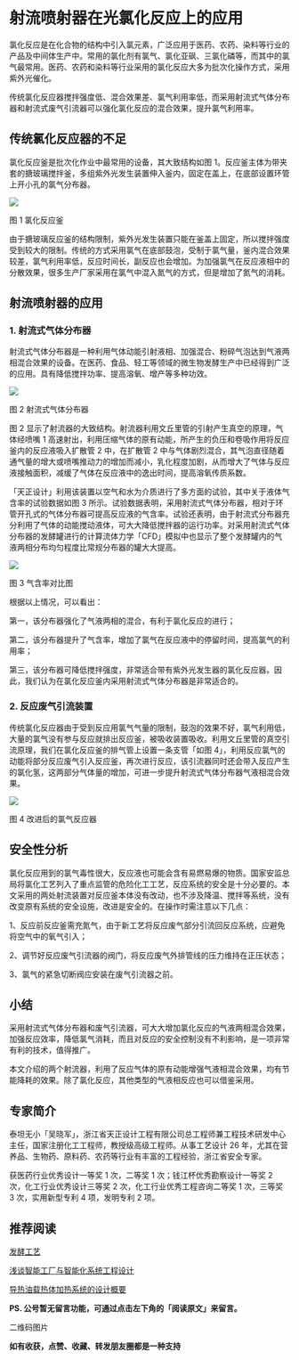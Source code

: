 # 射流喷射器在光氯化反应上的应用

氯化反应是在化合物的结构中引入氯元素，广泛应用于医药、农药、染料等行业的产品及中间体生产中。常用的氯化剂有氯气、氯化亚砜、三氯化磷等，而其中的氯气最常用。医药、农药和染料等行业采用的氯化反应大多为批次化操作方式，采用紫外光催化。

传统氯化反应器搅拌强度低、混合效果差、氯气利用率低，而采用射流式气体分布器和射流式废气引流器可以强化氯化反应的混合效果，提升氯气利用率。

## 传统氯化反应器的不足
氯化反应釜是批次化作业中最常用的设备，其大致结构如图 1。反应釜主体为带夹套的搪玻璃搅拌釜，多组紫外光发生装置伸入釜内，固定在盖上，在底部设置环管上开小孔的氯气分布器。

![](https://raw.githubusercontent.com/dalong0514/selfstudy/master/图片链接/化工设计/2018004.jpg)

图 1 氯化反应釜

由于搪玻璃反应釜的结构限制，紫外光发生装置只能在釜盖上固定，所以搅拌强度受到较大的限制。传统的方式采用氯气在底部鼓泡，受制于氯气量，釜内混合效果较差，氯气利用率低，反应时间长，副反应也会增加。为加强氯气在反应液相中的分散效果，很多生产厂家采用在氯气中混入氮气的方式，但是增加了氮气的消耗。

## 射流喷射器的应用

### 1. 射流式气体分布器
射流式气体分布器是一种利用气体动能引射液相、加强混合、粉碎气泡达到气液两相混合效果的设备。在医药、食品、轻工等领域的微生物发酵生产中已经得到广泛的应用。具有降低搅拌功率、提高溶氧、增产等多种功效。

![](https://raw.githubusercontent.com/dalong0514/selfstudy/master/图片链接/化工设计/2018005.jpg)

图 2 射流式气体分布器

图 2 显示了射流器的大致结构。射流器利用文丘里管的引射产生真空的原理，气体经喷嘴 1 高速射出，利用压缩气体的原有动能，所产生的负压和卷吸作用将反应釜内的反应液吸入扩散管 2 中，在扩散管 2 中与气体剧烈混合，其气泡直径随着通气量的增大或喷嘴推动力的增加而减小，乳化程度加剧，从而增大了气体与反应液接触面积，减缓了气体在反应液中的逸出时间，提高溶氧传质系数。

「天正设计」利用该装置以空气和水为介质进行了多方面的试验，其中关于液体气含率的试验数据如图 3 所示。试验数据表明，采用射流式气体分布器，相对于环管开孔式的气体分布器可提高反应液的气含率。试验还表明，由于射流式分布器充分利用了气体的动能搅动液体，可大大降低搅拌器的运行功率。对采用射流式气体分布器的发酵罐进行的计算流体力学「CFD」模拟中也显示了整个发酵罐内的气液两相分布均匀程度比常规分布器的罐大大提高。

![](https://raw.githubusercontent.com/dalong0514/selfstudy/master/图片链接/化工设计/2018006.jpg)

图 3 气含率对比图

根据以上情况，可以看出：

第一，该分布器强化了气液两相的混合，有利于氯化反应的进行；

第二，该分布器提升了气含率，增加了氯气在反应液中的停留时间，提高氯气的利用率；

第三，该分布器可降低搅拌强度，非常适合带有紫外光发生器的氯化反应器。因此，我们认为在氯化反应釜内采用射流式气体分布器是非常适合的。

### 2. 反应废气引流装置
传统氯化反应器由于受到反应用氯气气量的限制，鼓泡的效果不好，氯气利用低，大量的氯气没有参与反应就排出反应釜，被吸收装置吸收。利用文丘里管的真空引流原理，我们在氯化反应釜的排气管上设置一条支管「如图 4」，利用反应氯气的动能将部分反应废气引入反应釜，再次进行反应，该引流器同时还会带入反应产生的氯化氢，这两部分气体量的增加，可进一步提升射流式气体分布器气液相混合效果。

![](https://raw.githubusercontent.com/dalong0514/selfstudy/master/图片链接/化工设计/2018007.jpg)

图 4 改进后的氯气反应器

## 安全性分析
氯化反应用到的氯气毒性很大，反应液也可能会含有易燃易爆的物质。国家安监总局将氯化工艺列入了重点监管的危险化工工艺，反应系统的安全是十分必要的。本文采用的两处射流装置对反应釜本体没有改动，也不涉及降温、搅拌等系统，没有改变原有系统的安全设施，改进是安全的。在操作时需注意以下几点：

1、反应前反应釜需充氮气，由于新工艺将反应废气部分引流回反应系统，应避免将空气中的氧气引入；

2、调节好反应废气引流器的阀门，将反应废气外排管线的压力维持在正压状态；

3、氯气的紧急切断阀应安装在废气引流器之前。

## 小结
采用射流式气体分布器和废气引流器，可大大增加氯化反应的气液两相混合效果，加强反应效率，降低氯气消耗，而且对反应的安全控制没有不利影响，是一项非常有利的技术，值得推广。

本文介绍的两个射流器，利用了反应气体的原有动能增强气液相混合效果，均有节能降耗的效果。除了氯化反应，其他类型的气液相反应也可以借鉴采用。

##  专家简介
泰坦无小「吴晓军」，浙江省天正设计工程有限公司总工程师兼工程技术研发中心主任，国家注册化工工程师，教授级高级工程师。从事工艺设计 26 年，尤其在营养品、生物药、原料药、农药等行业有丰富的工程经验，浙江省安全专家。

获医药行业优秀设计一等奖 1 次，二等奖 1 次；钱江杯优秀勘察设计一等奖 2 次，化工行业优秀设计三等奖 2 次，化工行业优秀工程咨询二等奖 1 次，三等奖 3 次，实用新型专利 4 项，发明专利 2 项。

## 推荐阅读

[发酵工艺](https://mp.weixin.qq.com/s?__biz=MzU2OTcwMzc4MQ==&mid=2247483714&idx=1&sn=2515382c0cbb930eafa2ca6d144464ef&chksm=fcfbed48cb8c645eea1863c7363531008c3759c52885b0992c7b21e6bfbf123cff0010fd027d&token=368745297&lang=zh_CN#rd)

[浅谈智能工厂与智能化系统工程设计](https://mp.weixin.qq.com/s?__biz=MzU2OTcwMzc4MQ==&mid=2247483660&idx=1&sn=6616b6f0909a09403c97e2ad995bd820&chksm=fcfbed06cb8c6410927f0b47c311e4cbe4b2cfdc5f8c42d67a84c319606ee73d09f7b23231d1&token=368745297&lang=zh_CN#rd)

[导热油载热体加热系统的设计概要](https://mp.weixin.qq.com/s?__biz=MzU2OTcwMzc4MQ==&mid=2247483703&idx=1&sn=06557232e27c907347b4e610507dc0ab&chksm=fcfbed3dcb8c642ba6fd4dc1a10ae8446ee5e7301072d3e2e62a6fa52dc2477fe6beaff88313&token=368745297&lang=zh_CN#rd)

**PS. 公号暂无留言功能，可通过点击左下角的「阅读原文」来留言。**

二维码图片

**如有收获，点赞、收藏、转发朋友圈都是一种支持**

